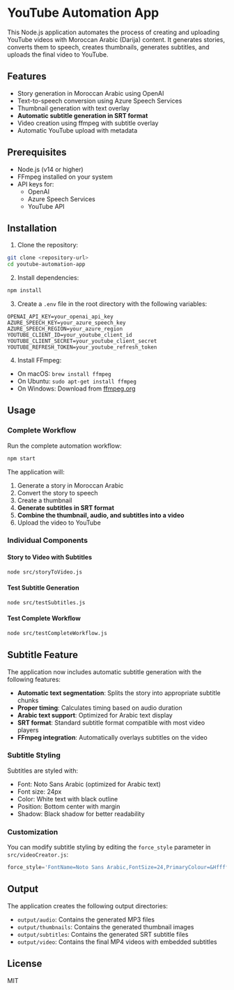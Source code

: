 # YouTube Automation App

This Node.js application automates the process of creating and uploading YouTube videos with Moroccan Arabic (Darija) content. It generates stories, converts them to speech, creates thumbnails, generates subtitles, and uploads the final video to YouTube.

## Features

- Story generation in Moroccan Arabic using OpenAI
- Text-to-speech conversion using Azure Speech Services
- Thumbnail generation with text overlay
- **Automatic subtitle generation in SRT format**
- Video creation using ffmpeg with subtitle overlay
- Automatic YouTube upload with metadata

## Prerequisites

- Node.js (v14 or higher)
- FFmpeg installed on your system
- API keys for:
  - OpenAI
  - Azure Speech Services
  - YouTube API

## Installation

1. Clone the repository:
```bash
git clone <repository-url>
cd youtube-automation-app
```

2. Install dependencies:
```bash
npm install
```

3. Create a `.env` file in the root directory with the following variables:
```
OPENAI_API_KEY=your_openai_api_key
AZURE_SPEECH_KEY=your_azure_speech_key
AZURE_SPEECH_REGION=your_azure_region
YOUTUBE_CLIENT_ID=your_youtube_client_id
YOUTUBE_CLIENT_SECRET=your_youtube_client_secret
YOUTUBE_REFRESH_TOKEN=your_youtube_refresh_token
```

4. Install FFmpeg:
- On macOS: `brew install ffmpeg`
- On Ubuntu: `sudo apt-get install ffmpeg`
- On Windows: Download from [ffmpeg.org](https://ffmpeg.org/download.html)

## Usage

### Complete Workflow
Run the complete automation workflow:
```bash
npm start
```

The application will:
1. Generate a story in Moroccan Arabic
2. Convert the story to speech
3. Create a thumbnail
4. **Generate subtitles in SRT format**
5. **Combine the thumbnail, audio, and subtitles into a video**
6. Upload the video to YouTube

### Individual Components

#### Story to Video with Subtitles
```bash
node src/storyToVideo.js
```

#### Test Subtitle Generation
```bash
node src/testSubtitles.js
```

#### Test Complete Workflow
```bash
node src/testCompleteWorkflow.js
```

## Subtitle Feature

The application now includes automatic subtitle generation with the following features:

- **Automatic text segmentation**: Splits the story into appropriate subtitle chunks
- **Proper timing**: Calculates timing based on audio duration
- **Arabic text support**: Optimized for Arabic text display
- **SRT format**: Standard subtitle format compatible with most video players
- **FFmpeg integration**: Automatically overlays subtitles on the video

### Subtitle Styling
Subtitles are styled with:
- Font: Noto Sans Arabic (optimized for Arabic text)
- Font size: 24px
- Color: White text with black outline
- Position: Bottom center with margin
- Shadow: Black shadow for better readability

### Customization
You can modify subtitle styling by editing the `force_style` parameter in `src/videoCreator.js`:

```javascript
force_style='FontName=Noto Sans Arabic,FontSize=24,PrimaryColour=&Hffffff,OutlineColour=&H000000,OutlineWidth=2,ShadowColour=&H000000,ShadowDepth=2,MarginV=50,Alignment=2'
```

## Output

The application creates the following output directories:
- `output/audio`: Contains the generated MP3 files
- `output/thumbnails`: Contains the generated thumbnail images
- `output/subtitles`: Contains the generated SRT subtitle files
- `output/video`: Contains the final MP4 videos with embedded subtitles

## License

MIT 
